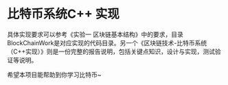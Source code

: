 # 比特币系统C++ 实现

具体实现要求可以参考《实验一 区块链基本结构》中的要求，目录BlockChainWork是对应实现的代码目录。另一个《区块链技术-比特币系统（C++实现）》则是一份完整的报告说明，包括关键点知识，设计与实现，测试验证等说明。

希望本项目能帮助到你学习比特币~

